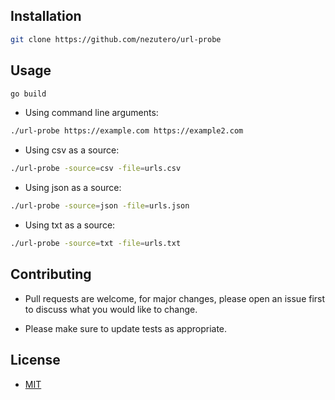 ## Installation

```sh
git clone https://github.com/nezutero/url-probe
```

## Usage

```sh
go build
```

- Using command line arguments:

```sh
./url-probe https://example.com https://example2.com
```

- Using csv as a source:

```sh
./url-probe -source=csv -file=urls.csv
```

- Using json as a source:

```sh
./url-probe -source=json -file=urls.json
```

- Using txt as a source:

```sh
./url-probe -source=txt -file=urls.txt
```

## Contributing

- Pull requests are welcome, for major changes, please open an issue first to
  discuss what you would like to change.

- Please make sure to update tests as appropriate.

## License

- [MIT](https://choosealicense.com/licenses/mit/)

